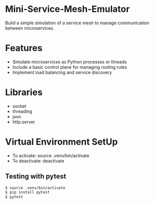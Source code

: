 # Mini-Service-Mesh-Emulator
Build a simple simulation of a service mesh to manage communication between microservices.

# Features 
  * Simulate microservices as Python processes or threads
  * Include a basic control plane for managing routing rules
  * Implement load balancing and service discovery

# Libraries
  - socket
  - threading
  - json
  - http.server

# Virtual Environment SetUp 
  - To activate: source .venv/bin/activate
  - To deactivate: deactivate
  
## Testing with pytest

```bash
$ source .venv/bin/activate
$ pip install pytest
$ pytest
```
